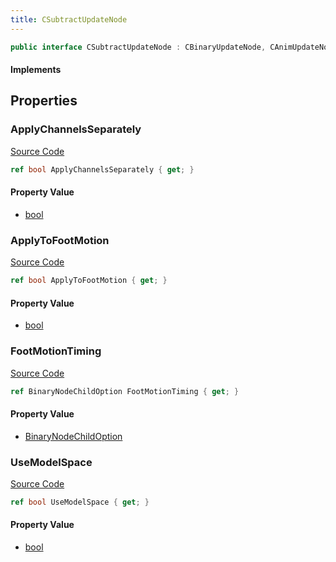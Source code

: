 ```yaml
---
title: CSubtractUpdateNode
---
```


```csharp
public interface CSubtractUpdateNode : CBinaryUpdateNode, CAnimUpdateNodeBase, ISchemaClass<CAnimUpdateNodeBase>, ISchemaClass<CBinaryUpdateNode>, ISchemaClass<CSubtractUpdateNode>, ISchemaField, ISchemaClass, INativeHandle
```

#### Implements

## Properties

### ApplyChannelsSeparately

[Source Code](https://github.com/swiftly-solution/swiftlys2/blob/beta/managed/src/SwiftlyS2.Generated/Schemas/Interfaces/CSubtractUpdateNode.cs#L20)

```csharp
ref bool ApplyChannelsSeparately { get; }
```

#### Property Value

- [bool](https://learn.microsoft.com/dotnet/api/system.boolean)

### ApplyToFootMotion

[Source Code](https://github.com/swiftly-solution/swiftlys2/blob/beta/managed/src/SwiftlyS2.Generated/Schemas/Interfaces/CSubtractUpdateNode.cs#L18)

```csharp
ref bool ApplyToFootMotion { get; }
```

#### Property Value

- [bool](https://learn.microsoft.com/dotnet/api/system.boolean)

### FootMotionTiming

[Source Code](https://github.com/swiftly-solution/swiftlys2/blob/beta/managed/src/SwiftlyS2.Generated/Schemas/Interfaces/CSubtractUpdateNode.cs#L16)

```csharp
ref BinaryNodeChildOption FootMotionTiming { get; }
```

#### Property Value

- [BinaryNodeChildOption](/docs/api/shared/schemadefinitions/binarynodechildoption)

### UseModelSpace

[Source Code](https://github.com/swiftly-solution/swiftlys2/blob/beta/managed/src/SwiftlyS2.Generated/Schemas/Interfaces/CSubtractUpdateNode.cs#L22)

```csharp
ref bool UseModelSpace { get; }
```

#### Property Value

- [bool](https://learn.microsoft.com/dotnet/api/system.boolean)


